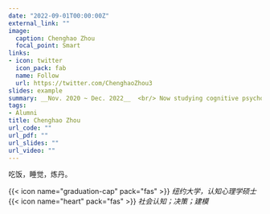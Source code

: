 ```yaml
---
date: "2022-09-01T00:00:00Z"
external_link: ""
image:
  caption: Chenghao Zhou
  focal_point: Smart
links:
- icon: twitter
  icon_pack: fab
  name: Follow
  url: https://twitter.com/ChenghaoZhou3
slides: example
summary: __Nov. 2020 ~ Dec. 2022__  <br/> Now studying cognitive psychology at NYU. Interested in decision making and human interaction.
tags:
- Alumni
title: Chenghao Zhou
url_code: ""
url_pdf: ""
url_slides: ""
url_video: ""
---
```

吃饭，睡觉，炼丹。

{{< icon name="graduation-cap" pack="fas" >}} _纽约大学，认知心理学硕士_  
{{< icon name="heart" pack="fas" >}} _社会认知；决策；建模_  

